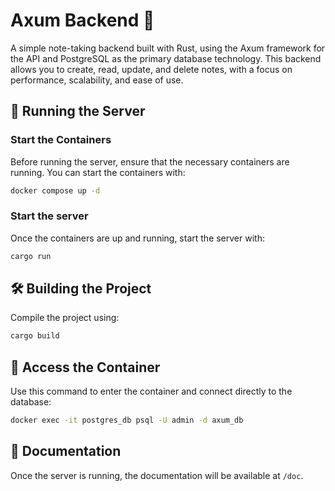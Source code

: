 # Axum Backend 🦀
A simple note-taking backend built with Rust, using the Axum framework for the API and PostgreSQL as the primary database technology. This backend allows you to create, read, update, and delete notes, with a focus on performance, scalability, and ease of use.

## 🚀 Running the Server
### Start the Containers
Before running the server, ensure that the necessary containers are running. You can start the containers with:
```bash
docker compose up -d
```

### Start the server
Once the containers are up and running, start the server with:
```bash
cargo run
```

## 🛠️ Building the Project
Compile the project using:
```bash
cargo build
```

## 🐳 Access the Container
Use this command to enter the container and connect directly to the database:
```bash
docker exec -it postgres_db psql -U admin -d axum_db
```

## 📝 Documentation
Once the server is running, the documentation will be available at `/doc`.
